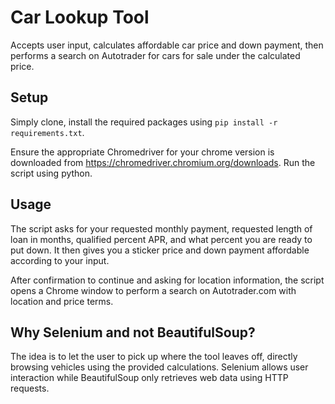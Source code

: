 # Car Lookup Tool
Accepts user input, calculates affordable car price and down payment, then performs a search on Autotrader for cars for sale under the calculated price.

## Setup
Simply clone, install the required packages using `pip install -r requirements.txt`. 

Ensure the appropriate Chromedriver for your chrome version is downloaded from
https://chromedriver.chromium.org/downloads. Run the script using python.


## Usage
The script asks for your requested monthly payment, requested length of loan in months, qualified percent APR, and what percent you are ready to put down. It then gives you a sticker price and down payment affordable according to your input. 

After confirmation to continue and asking for location information, the script opens a Chrome window to perform a search on Autotrader.com with location and price terms. 

## Why Selenium and not BeautifulSoup?
The idea is to let the user to pick up where the tool leaves off, directly browsing vehicles using the provided calculations.
Selenium allows user interaction while BeautifulSoup only retrieves web data using HTTP requests.

